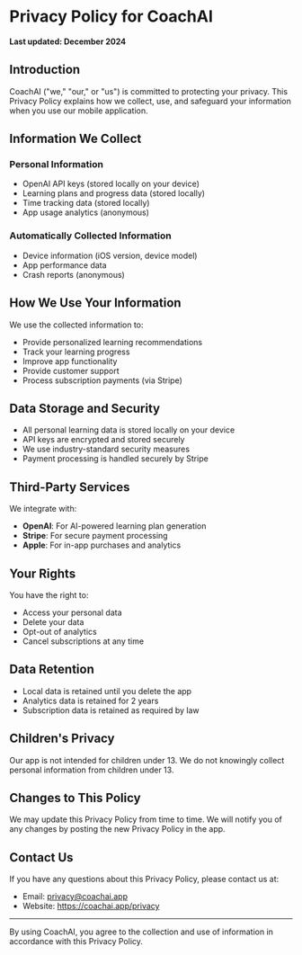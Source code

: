 # Privacy Policy for CoachAI

**Last updated: December 2024**

## Introduction

CoachAI ("we," "our," or "us") is committed to protecting your privacy. This Privacy Policy explains how we collect, use, and safeguard your information when you use our mobile application.

## Information We Collect

### Personal Information
- OpenAI API keys (stored locally on your device)
- Learning plans and progress data (stored locally)
- Time tracking data (stored locally)
- App usage analytics (anonymous)

### Automatically Collected Information
- Device information (iOS version, device model)
- App performance data
- Crash reports (anonymous)

## How We Use Your Information

We use the collected information to:
- Provide personalized learning recommendations
- Track your learning progress
- Improve app functionality
- Provide customer support
- Process subscription payments (via Stripe)

## Data Storage and Security

- All personal learning data is stored locally on your device
- API keys are encrypted and stored securely
- We use industry-standard security measures
- Payment processing is handled securely by Stripe

## Third-Party Services

We integrate with:
- **OpenAI**: For AI-powered learning plan generation
- **Stripe**: For secure payment processing
- **Apple**: For in-app purchases and analytics

## Your Rights

You have the right to:
- Access your personal data
- Delete your data
- Opt-out of analytics
- Cancel subscriptions at any time

## Data Retention

- Local data is retained until you delete the app
- Analytics data is retained for 2 years
- Subscription data is retained as required by law

## Children's Privacy

Our app is not intended for children under 13. We do not knowingly collect personal information from children under 13.

## Changes to This Policy

We may update this Privacy Policy from time to time. We will notify you of any changes by posting the new Privacy Policy in the app.

## Contact Us

If you have any questions about this Privacy Policy, please contact us at:
- Email: privacy@coachai.app
- Website: https://coachai.app/privacy

---

By using CoachAI, you agree to the collection and use of information in accordance with this Privacy Policy. 